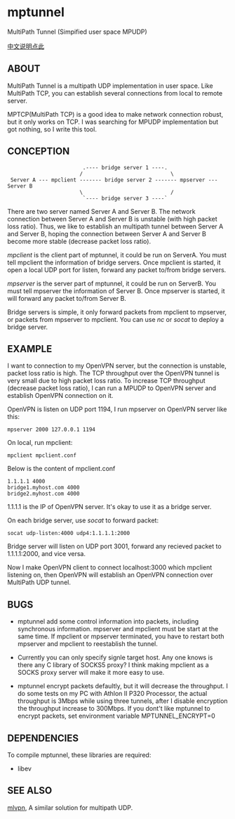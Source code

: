 # mptunnel
MultiPath Tunnel (Simpified user space MPUDP)

[中文说明点此](README.zh_CN.md)

## ABOUT

MultiPath Tunnel is a multipath UDP implementation in user space. Like MultiPath TCP, you can establish
several connections from local to remote server.

MPTCP(MultiPath TCP) is a good idea to make network connection robust, but it only works on TCP. I was
searching for MPUDP implementation but got nothing, so I write this tool.


## CONCEPTION

```
                        .---- bridge server 1 ----.
                       /                            \
 Server A --- mpclient ------- bridge server 2 ------- mpserver --- Server B
                       \                            /
                        `---- bridge server 3 ----`
```

There are two server named Server A and Server B. The network connection between Server A and Server B is
unstable (with high packet loss ratio). Thus, we like to establish an multipath tunnel between Server A
and Server B, hoping the connection between Server A and Server B become more stable (decrease
packet loss ratio).

_mpclient_ is the client part of mptunnel, it could be run on ServerA. You must tell mpclient the
information of bridge servers. Once mpclient is started, it open a local UDP port for listen, forward
any packet to/from bridge servers.

_mpserver_ is the server part of mptunnel, it could be run on ServerB. You must tell mpserver the
information of Server B. Once mpserver is started, it will forward any packet to/from Server B.

Bridge servers is simple, it only forward packets from mpclient to mpserver, or packets from mpserver to
mpclient. You can use _nc_ or _socat_ to deploy a bridge server.


## EXAMPLE

I want to connection to my OpenVPN server, but the connection is unstable, packet loss ratio is high. The
TCP throughput over the OpenVPN tunnel is very small due to high packet loss ratio. To increase TCP
throughput (decrease packet loss ratio), I can run a MPUDP to OpenVPN server and establish OpenVPN connection
on it.

OpenVPN is listen on UDP port 1194, I run mpserver on OpenVPN server like this:

```
mpserver 2000 127.0.0.1 1194
```

On local, run mpclient:

```
mpclient mpclient.conf
```

Below is the content of mpclient.conf 

```
1.1.1.1 4000
bridge1.myhost.com 4000
bridge2.myhost.com 4000
```

1.1.1.1 is the IP of OpenVPN server. It's okay to use it as a bridge server.

On each bridge server, use _socat_ to forward packet:

```
socat udp-listen:4000 udp4:1.1.1.1:2000
```

Bridge server will listen on UDP port 3001, forward any recieved packet to 1.1.1.1:2000, and vice versa.


Now I make OpenVPN client to connect localhost:3000 which mpclient listening on, then OpenVPN will
establish an OpenVPN connection over MultiPath UDP tunnel.


## BUGS

* mptunnel add some control information into packets, including synchronous information. mpserver and mpclient must be start at the same time. If mpclient or mpserver terminated, you have to restart both mpserver and mpclient to reestablish the tunnel.

* Currently you can only specify signle target host. Any one knows is there any C library of SOCKS5 proxy? I think making mpclient as a SOCKS proxy server will make it more easy to use.

* mptunnel encrypt packets defaultly, but it will decrease the throughput. I do some tests on my PC with Athlon II P320 Processor, the actual throughput is 3Mbps while using three tunnels, after I disable encryption the throughput increase to 300Mbps. If you dont't like mptunnel to encrypt packets, set environment variable MPTUNNEL_ENCRYPT=0

## DEPENDENCIES

To compile mptunnel, these libraries are required:

* libev

## SEE ALSO

[mlvpn](https://github.com/zehome/MLVPN/), A similar solution for multipath UDP.
